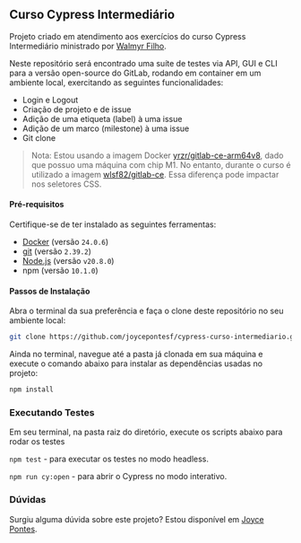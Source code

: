 ## Curso Cypress Intermediário

Projeto criado em atendimento aos exercícios do curso Cypress Intermediário ministrado por [Walmyr Filho](https://walmyr.dev).

Neste repositório será encontrado uma suíte de testes via API, GUI e CLI para a versão open-source do GitLab, rodando em container em um ambiente local, exercitando as seguintes funcionalidades:

- Login e Logout
- Criação de projeto e de issue
- Adição de uma etiqueta (label) à uma issue
- Adição de um marco (milestone) à uma issue
- Git clone

> Nota: Estou usando a imagem Docker [yrzr/gitlab-ce-arm64v8](https://hub.docker.com/r/yrzr/gitlab-ce-arm64v8), dado que possuo uma máquina com chip M1. No entanto, durante o curso é utilizado a imagem [wlsf82/gitlab-ce](https://hub.docker.com/r/wlsf82/gitlab-ce). Essa diferença pode impactar nos seletores CSS.

#### Pré-requisitos

Certifique-se de ter instalado as seguintes ferramentas:

- [Docker](https://www.docker.com/) (versão `24.0.6`)
- [git](https://git-scm.com/) (versão `2.39.2`)
- [Node.js](https://nodejs.org/en/) (versão `v20.8.0`)
- npm (versão `10.1.0`)

#### Passos de Instalação

Abra o terminal da sua preferência e faça o clone deste repositório no seu ambiente local:

```bash
git clone https://github.com/joycepontesf/cypress-curso-intermediario.git
```

Ainda no terminal, navegue até a pasta já clonada em sua máquina e execute o comando abaixo para instalar as dependências usadas no projeto:

```bash
npm install
```

### Executando Testes

Em seu terminal, na pasta raiz do diretório, execute os scripts abaixo para rodar os testes

`npm test` - para executar os testes no modo headless.

`npm run cy:open` - para abrir o Cypress no modo interativo.

### Dúvidas

Surgiu alguma dúvida sobre este projeto? Estou disponível em [Joyce Pontes](https://www.linkedin.com/in/joycepontes/).